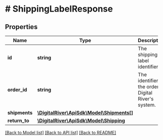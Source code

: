 # # ShippingLabelResponse

## Properties

Name | Type | Description | Notes
------------ | ------------- | ------------- | -------------
**id** | **string** | The shipping label identifier | [optional]
**order_id** | **string** | The identifier of the order in Digital River&#39;s system. | [optional]
**shipments** | [**\DigitalRiver\ApiSdk\Model\Shipments[]**](Shipments.md) |  | [optional]
**return_to** | [**\DigitalRiver\ApiSdk\Model\Shipping**](Shipping.md) |  | [optional]

[[Back to Model list]](../../README.md#models) [[Back to API list]](../../README.md#endpoints) [[Back to README]](../../README.md)
